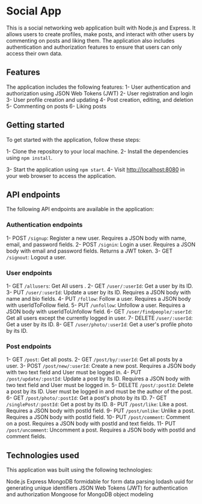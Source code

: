 # Social App

This is a social networking web application built with Node.js and Express. It allows users to create profiles, make posts, and interact with other users by commenting on posts and liking them. The application also includes authentication and authorization features to ensure that users can only access their own data.

## Features

The application includes the following features:
1- User authentication and authorization using JSON Web Tokens (JWT)
2- User registration and login
3- User profile creation and updating
4- Post creation, editing, and deletion
5- Commenting on posts
6- Liking posts

## Getting started

To get started with the application, follow these steps:

1- Clone the repository to your local machine.
2- Install the dependencies using ``npm install``.

3- Start the application using ``npm start``.
4- Visit <http://localhost:8080> in your web browser to access the application.

## API endpoints

The following API endpoints are available in the application:

### Authentication endpoints

1- POST ``/signup``: Register a new user. Requires a JSON body with name, email, and password fields.
2- POST ``/signin``: Login a user. Requires a JSON body with email and password fields. Returns a JWT token.
3- GET ``/signout``: Logout a user.

### User endpoints

1- GET ``/allusers``: Get All users .
2- GET ``/user/:userId``: Get a user by its ID.
3- PUT ``/user/:userId``: Update a user by its ID. Requires a JSON body with name and bio fields.
4- PUT ``/follow``: Follow a user. Requires a JSON body with userIdToFollow field.
5- PUT ``/unfollow``: Unfollow a user. Requires a JSON body with userIdToUnfollow field.
6- GET  ``/user/findpeople/:userId``: Get all users except the currently logged in user.
7- DELETE ``/user/:userId``: Get a user by its ID.
8- GET ``/user/photo/:userId``: Get a user's profile photo by its ID.

### Post endpoints

1- GET ``/post``: Get all posts.
2- GET ``/post/by/:userId``: Get all posts by a user.
3- POST ``/post/new/:userId``: Create a new post. Requires a JSON body with two text field and User must be logged in.
4- PUT ``/post/update/:postId``: Update a post by its ID. Requires a JSON body with two text field and User must be logged in.
5- DELETE ``/post/:postId``: Delete a post by its ID. User must be logged in and must be the author of the post.
6- GET ``/post/photo/:postId``: Get a post's photo by its ID.
7- GET ``/singlePost/:postId``: Get a post by its ID.
8- PUT ``/post/like``: Like a post. Requires a JSON body with postId field.
9- PUT ``/post/unlike``: Unlike a post. Requires a JSON body with postId field.
10- PUT ``/post/comment``: Comment on a post. Requires a JSON body with postId and text fields.
11- PUT ``/post/uncomment``: Uncomment a post. Requires a JSON body with postId and comment fields.

## Technologies used

This application was built using the following technologies:

Node.js
Express
MongoDB
formidable for form data parsing
lodash
uuid for generating unique identifiers
JSON Web Tokens (JWT) for authentication and authorization
Mongoose for MongoDB object modeling
